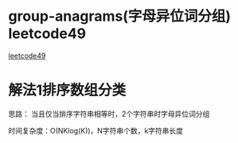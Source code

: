 # group-anagrams(字母异位词分组) leetcode49

[leetcode49](https://leetcode-cn.com/problems/group-anagrams/)

# 解法1排序数组分类

思路：
当且仅当排序字符串相等时，2个字符串时字母异位词分组

时间复杂度：O(NKlog(K))，N字符串个数，k字符串长度


